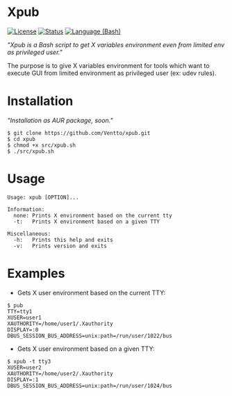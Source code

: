 Xpub
===================
[![License](https://img.shields.io/badge/license-MIT-blue.svg?style=flat)](https://github.com/Ventto/xpub/blob/master/LICENSE)
[![Status](https://img.shields.io/badge/status-experimental-orange.svg?style=flat)](https://github.com/Ventto/xpub)
[![Language (Bash)](https://img.shields.io/badge/powered_by-Bash-brightgreen.svg)](https://www.gnu.org/software/bash)

*"Xpub is a Bash script to get X variables environment even from limited env as privileged user."*

The purpose is to give X variables environment for tools which want to execute GUI from limited environment as privileged user (ex: udev rules).
# Installation

*"Installation as AUR package, soon."*

```
$ git clone https://github.com/Ventto/xpub.git
$ cd xpub
$ chmod +x src/xpub.sh
$ ./src/xpub.sh 
```

# Usage

```
Usage: xpub [OPTION]...

Information:
  none:	Prints X environment based on the current tty
  -t:	Prints X environment based on a given TTY
  
Miscellaneous:
  -h:	Prints this help and exits
  -v:	Prints version and exits
```

# Examples

* Gets X user environment based on the current TTY:

```
$ pub 
TTY=tty1
XUSER=user1
XAUTHORITY=/home/user1/.Xauthority
DISPLAY=:0
DBUS_SESSION_BUS_ADDRESS=unix:path=/run/user/1022/bus
```


* Gets X user environment based on a given TTY:

```
$ xpub -t tty3
XUSER=user2
XAUTHORITY=/home/user2/.Xauthority
DISPLAY=:1
DBUS_SESSION_BUS_ADDRESS=unix:path=/run/user/1024/bus
```





